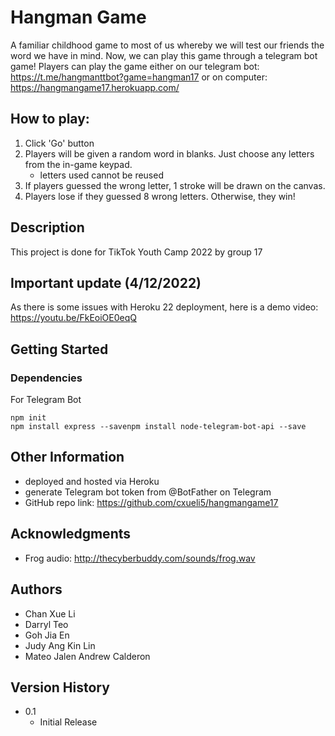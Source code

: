 # Hangman Game

A familiar childhood game to most of us whereby we will test our friends the word we have in mind.
Now, we can play this game through a telegram bot game!
Players can play the game either on our telegram bot: https://t.me/hangmanttbot?game=hangman17 or on computer: https://hangmangame17.herokuapp.com/

## How to play:
1. Click 'Go' button
2. Players will be given a random word in blanks. Just choose any letters from the in-game keypad.
   - letters used cannot be reused
3. If players guessed the wrong letter, 1 stroke will be drawn on the canvas.
4. Players lose if they guessed 8 wrong letters. Otherwise, they win!

## Description

This project is done for TikTok Youth Camp 2022 by group 17

## Important update (4/12/2022)
As there is some issues with Heroku 22 deployment, here is a demo video:
https://youtu.be/FkEoiOE0eqQ

## Getting Started

### Dependencies

For Telegram Bot
```
npm init
npm install express --savenpm install node-telegram-bot-api --save
```
## Other Information

* deployed and hosted via Heroku
* generate Telegram bot token from @BotFather on Telegram
* GitHub repo link: https://github.com/cxueli5/hangmangame17

## Acknowledgments
* Frog audio: http://thecyberbuddy.com/sounds/frog.wav  

## Authors

* Chan Xue Li
* Darryl Teo
* Goh Jia En
* Judy Ang Kin Lin
* Mateo Jalen Andrew Calderon

## Version History

* 0.1
    * Initial Release
